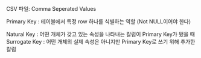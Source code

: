 CSV 파일: Comma Seperated Values

Primary Key : 테이블에서 특정 row 하나를 식별하는 역할 (Not NULL이어야 한다)

Natural Key : 어떤 개체가 갖고 있는 속성을 나타내는 칼럼이 Primary Key가 됐을 때
Surrogate Key : 어떤 개체의 실제 속성은 아니지만 Primary Key로 쓰기 위해 추가한 칼럼